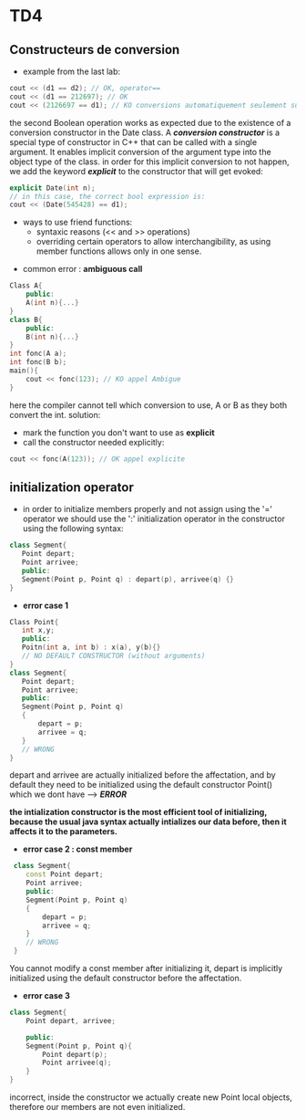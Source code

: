 # TD4

## Constructeurs de conversion

- example from the last lab:
```cpp
cout << (d1 == d2); // OK, operator==
cout << (d1 == 212697); // OK
cout << (2126697 == d1); // KO conversions automatiquement seulement sur les argc explicites
``` 
the second Boolean operation works as expected due to the existence of a conversion constructor in the Date class. A ***conversion constructor*** is a special type of constructor in C++ that can be called with a single argument. It enables implicit conversion of the argument type into the object type of the class.
in order for this implicit conversion to not happen, we add the keyword ***explicit*** to the constructor that will get evoked:
```cpp
explicit Date(int n);
// in this case, the correct bool expression is:
cout << (Date(545428) == d1);
```

*  ways to use friend functions:
    -  syntaxic reasons (<< and >> operations)
    -  overriding certain operators to allow interchangibility, as using member functions allows only in one sense.

- common error : **ambiguous call**
```cpp
Class A{
    public:
    A(int n){...}
}
class B{
    public:
    B(int n){...}
}
int fonc(A a);
int fonc(B b);
main(){
    cout << fonc(123); // KO appel Ambigue
}
```
here the compiler cannot tell which conversion to use, A or B as they both convert the int.
solution:
 - mark the function you don't want to use as **explicit**
 - call the constructor needed explicitly:
 ```cpp
 cout << fonc(A(123)); // OK appel explicite
 ```   
 ## initialization operator

 - in order to initialize members properly and not assign using the '=' operator we should use the ':' initialization operator in the constructor using the following syntax:

 ```cpp
 class Segment{
    Point depart;
    Point arrivee;
    public:
    Segment(Point p, Point q) : depart(p), arrivee(q) {}
 }
 ```
 - **error case 1**
 ```cpp
 Class Point{
    int x,y;
    public:
    Poitn(int a, int b) : x(a), y(b){}
    // NO DEFAULT CONSTRUCTOR (without arguments)
 }
 class Segment{
    Point depart;
    Point arrivee;
    public:
    Segment(Point p, Point q)
    {
        depart = p;
        arrivee = q; 
    }
    // WRONG
 }
 ```
 depart and arrivee are actually initialized before the affectation, and by default they need to be initialized using the default constructor Point() which we dont have --> ***ERROR***

**the intialization constructor is the most efficient tool of initializing, because the usual java syntax actually intializes our data before, then it affects it to the parameters.**

- **error case 2 : const member**
```cpp
 class Segment{
    const Point depart;
    Point arrivee;
    public:
    Segment(Point p, Point q)
    {
        depart = p;
        arrivee = q; 
    }
    // WRONG
 }
```
You cannot modify a const member after initializing it, depart is implicitly initialized using the default constructor before the affectation.

- **error case 3**
```cpp
class Segment{
    Point depart, arrivee;

    public:
    Segment(Point p, Point q){
        Point depart(p);
        Point arrivee(q);
    }
}
```
incorrect, inside the constructor we actually create new Point local objects, therefore our members are not even initialized.